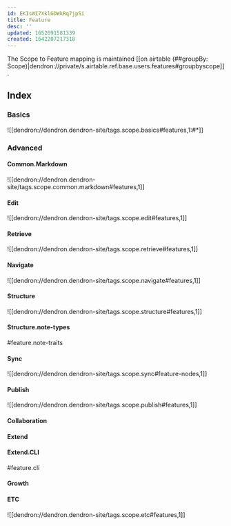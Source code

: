 ```yaml
---
id: EKIsWI7XklGDWkRq7jpSi
title: Feature
desc: ''
updated: 1652691581339
created: 1642207217318
---
```


The Scope to Feature mapping is maintained [[on airtable (##groupBy: Scope)|dendron://private/s.airtable.ref.base.users.features#groupbyscope]].
## Index

### Basics

![[dendron://dendron.dendron-site/tags.scope.basics#features,1:#*]]

### Advanced

#### Common.Markdown

![[dendron://dendron.dendron-site/tags.scope.common.markdown#features,1]]

#### Edit

![[dendron://dendron.dendron-site/tags.scope.edit#features,1]]

#### Retrieve

![[dendron://dendron.dendron-site/tags.scope.retrieve#features,1]]

#### Navigate

![[dendron://dendron.dendron-site/tags.scope.navigate#features,1]]
#### Structure

![[dendron://dendron.dendron-site/tags.scope.structure#features,1]]

#### Structure.note-types

#feature.note-traits

#### Sync

![[dendron://dendron.dendron-site/tags.scope.sync#feature-nodes,1]]

#### Publish

![[dendron://dendron.dendron-site/tags.scope.publish#features,1]]
  
#### Collaboration

#### Extend

#### Extend.CLI

#feature.cli

#### Growth

#### ETC

![[dendron://dendron.dendron-site/tags.scope.etc#features,1]]

